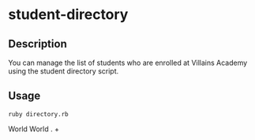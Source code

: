 # student-directory

## Description

You can manage the list of students who are enrolled at Villains Academy using the student directory script.

## Usage

```shell
ruby directory.rb
```
World
World
.
+
